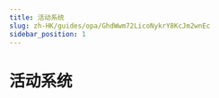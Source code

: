```yaml
---
title: 活动系统
slug: zh-HK/guides/opa/GhdWwm72LicoNykrY8KcJm2wnEc
sidebar_position: 1
---
```



# 活动系统

